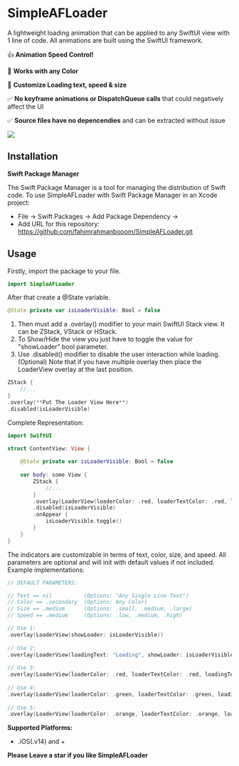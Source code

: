 # SimpleAFLoader

A lightweight loading animation that can be applied to any SwiftUI view with 1 line of code. All animations are built using the SwiftUI framework.

:thumbsup: **Animation Speed Control!**

:art: **Works with any Color**

:toolbox: **Customize Loading text, speed & size**

:white_check_mark: **No keyframe animations or DispatchQueue calls** that could negatively affect the UI

:white_check_mark: **Source files have no depencendies** and can be extracted without issue

![](https://media.giphy.com/media/XJY2e7MSOm8pU51Gba/giphy.gif)

## Installation

**Swift Package Manager** 

The Swift Package Manager is a tool for managing the distribution of Swift code. To use SimpleAFLoader with Swift Package Manager in an Xcode project:

* File -> Swift Packages -> Add Package Dependency ->
* Add URL for this repository: https://github.com/fahimrahmanbooom/SimpleAFLoader.git

## Usage

Firstly, import the package to your file.

```swift
import SimpleAFLoader
```

After that create a @State variable.

```swift
@State private var isLoaderVisible: Bool = false
```

1. Then must add a .overlay() modifier to your main SwiftUI Stack view. It can be ZStack, VStack or HStack.
2. To Show/Hide the view you just have to toggle the value for "showLoader" bool parameter.
3. Use .disabled() modifier to disable the user interaction while loading. (Optional)
Note that if you have multiple overlay then place the LoaderView overlay at the last position.

```swift
ZStack {
    //...
}
.overlay(**Put The Loader View Here**)
.disabled(isLoaderVisible)
```

Complete Representation:

```swift
import SwiftUI

struct ContentView: View {
    
    @State private var isLoaderVisible: Bool = false
    
    var body: some View {
        ZStack {
            //...
        }
        .overlay(LoaderView(loaderColor: .red, loaderTextColor: .red, loadingText: "Loading", loaderElementSize: .medium, loaderAnimationSpeed: .medium, showLoader: isLoaderVisible))
        .disabled(isLoaderVisible)
        .onAppear {
            isLoaderVisible.toggle()
        }
    }
}
```

The indicators are customizable in terms of text, color, size, and speed. All parameters are optional and will init with default values if not included. Example implementations:

```swift
// DEFAULT PARAMETERS:

// Text == nil          (Options: "Any Single Line Text")
// Color == .secondary  (Options: Any Color)
// Size == .medium      (Options: .small, .medium, .large)
// Speed == .medium     (Options: .low, .medium, .high)

// Use 1:
.overlay(LoaderView(showLoader: isLoaderVisible))
        
// Use 2:
.overlay(LoaderView(loadingText: "Loading", showLoader: isLoaderVisible))
        
// Use 3:
.overlay(LoaderView(loaderColor: .red, loaderTextColor: .red, loadingText: "Loading", showLoader: isLoaderVisible))
        
// Use 4:
.overlay(LoaderView(loaderColor: .green, loaderTextColor: .green, loadingText: "Loading", loaderElementSize: .medium, showLoader: isLoaderVisible))
        
// Use 5:
.overlay(LoaderView(loaderColor: .orange, loaderTextColor: .orange, loadingText: "Loading", loaderElementSize: .large, loaderAnimationSpeed: .high, showLoader: isLoaderVisible))
```

**Supported Platforms:**
* .iOS(.v14) and +


**Please Leave a star if you like SimpleAFLoader**
